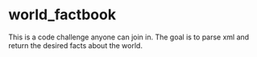 world_factbook
==============

This is a code challenge anyone can join in. The goal is to parse xml and return the desired facts about the world.